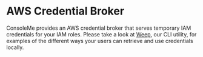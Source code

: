 # AWS Credential Broker

ConsoleMe provides an AWS credential broker that serves temporary IAM credentials for your IAM roles. Please take a look at [Weep](../../weep-cli/aws-credentials-in-the-cli-using-weep.md), our CLI utility, for examples of the different ways your users can retrieve and use credentials locally.





